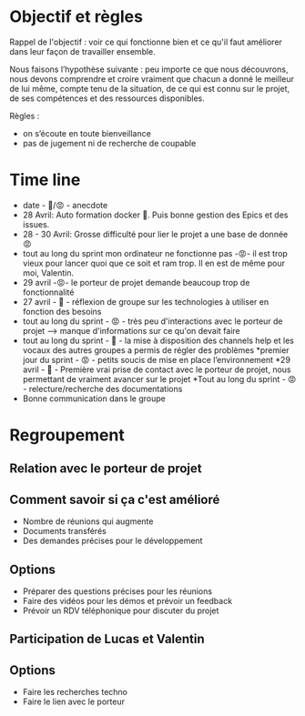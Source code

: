 # Objectif et règles

Rappel de l'objectif : voir ce qui fonctionne bien et ce qu'il faut améliorer dans leur façon de travailler ensemble.

Nous faisons l’hypothèse suivante : peu importe ce que nous découvrons, nous devons comprendre et croire vraiment que chacun a donné le meilleur de lui même, compte tenu de la situation, de ce qui est connu sur le projet, de ses compétences et des ressources disponibles.

Règles :

* on s’écoute en toute bienveillance
* pas de jugement ni de recherche de coupable

# Time line
* date - 🙂/😡 - anecdote
* 28 Avril: Auto formation docker 🙂. Puis bonne gestion des Epics et des issues.
* 28 - 30 Avril: Grosse difficulté pour lier le projet a une base de donnée 😡
* tout au long du sprint mon ordinateur ne fonctionne pas -😡- il est trop vieux pour lancer quoi que ce soit et ram trop. Il en est de même pour moi, Valentin.
* 29 avril -😡- le porteur de projet demande beaucoup trop de fonctionnalité
* 27 avril - 🙂 - réflexion de groupe sur les technologies à utiliser en fonction des besoins
* tout au long du sprint - 😡 - très peu d'interactions avec le porteur de projet --> manque d'informations sur ce qu'on devait faire
* tout au long du sprint - 🙂 - la mise à disposition des channels help et les vocaux des autres groupes a permis de régler des problèmes 
*premier jour du sprint - 😡 - petits soucis de mise en place l’environnement
*29 avril -  🙂 - Première vrai prise de contact avec le porteur de projet, nous permettant de vraiment avancer sur le projet
*Tout au long du sprint - 😡 - relecture/recherche des documentations
* Bonne communication dans le groupe

# Regroupement

## Relation avec le porteur de projet

## Comment savoir si ça c'est amélioré
* Nombre de réunions qui augmente
* Documents transférés
* Des demandes précises pour le développement

## Options
* Préparer des questions précises pour les réunions
* Faire des vidéos pour les démos et prévoir un feedback
* Prévoir un RDV téléphonique pour discuter du projet

## Participation de Lucas et Valentin

## Options
* Faire les recherches techno
* Faire le lien avec le porteur